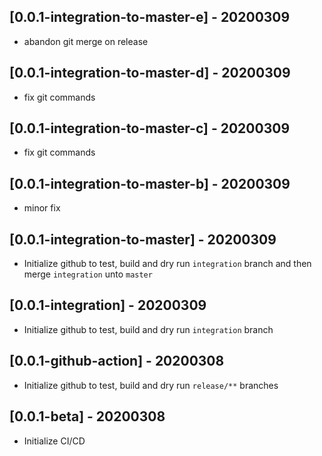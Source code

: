 ## [0.0.1-integration-to-master-e] - 20200309

- abandon git merge on release

## [0.0.1-integration-to-master-d] - 20200309

- fix git commands

## [0.0.1-integration-to-master-c] - 20200309

- fix git commands

## [0.0.1-integration-to-master-b] - 20200309

- minor fix

## [0.0.1-integration-to-master] - 20200309

- Initialize github to test, build and dry run `integration` branch and then merge `integration` unto `master`

## [0.0.1-integration] - 20200309

- Initialize github to test, build and dry run `integration` branch

## [0.0.1-github-action] - 20200308

- Initialize github to test, build and dry run `release/**` branches

## [0.0.1-beta] - 20200308

- Initialize CI/CD
